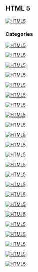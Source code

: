 ## HTML 5
[![HTML5](https://img.shields.io/badge/HTML5-F64A1D?style=for-the-badge&logo=HTML5&logoColor=white&labelColor=101010)](https://github.com/Alberto-mt/HTML5_CSS3/blob/main/Apuntes/HTML5/index.md)

### Categories
[![HTML5](https://img.shields.io/badge/Estructura-447ac0?style=for-the-badge&logo=HTML5&logoColor=white&labelColor=101010)](https://github.com/Alberto-mt/HTML5_CSS3/blob/main/Apuntes/HTML5/categories/Estructura.md)

[![HTML5](https://img.shields.io/badge/Encabezados-c044b8?style=for-the-badge&logo=HTML5&logoColor=white&labelColor=101010)](https://github.com/Alberto-mt/HTML5_CSS3/blob/main/Apuntes/HTML5/categories/Encabezados.md)

[![HTML5](https://img.shields.io/badge/Etiquetas_de_texto-c08a44?style=for-the-badge&logo=HTML5&logoColor=white&labelColor=101010)](https://github.com/Alberto-mt/HTML5_CSS3/blob/main/Apuntes/HTML5/categories/Etiquetas_de_texto.md)

[![HTML5](https://img.shields.io/badge/Etiquetas_de_texto_en_linea-44c04c?style=for-the-badge&logo=HTML5&logoColor=white&labelColor=101010)](https://github.com/Alberto-mt/HTML5_CSS3/blob/main/Apuntes/HTML5/categories/Etiquetas_de_texto_en_linea.md)

[![HTML5](https://img.shields.io/badge/Enlaces-447ac0?style=for-the-badge&logo=HTML5&logoColor=white&labelColor=101010)](https://github.com/Alberto-mt/HTML5_CSS3/blob/main/Apuntes/HTML5/categories/Enlaces.md)

[![HTML5](https://img.shields.io/badge/Listas-c044b8?style=for-the-badge&logo=HTML5&logoColor=white&labelColor=101010)](https://github.com/Alberto-mt/HTML5_CSS3/blob/main/Apuntes/HTML5/categories/Listas.md)

[![HTML5](https://img.shields.io/badge/Imagenes-c08a44?style=for-the-badge&logo=HTML5&logoColor=white&labelColor=101010)](https://github.com/Alberto-mt/HTML5_CSS3/blob/main/Apuntes/HTML5/categories/Imagenes.md)

[![HTML5](https://img.shields.io/badge/Tablas-44c04c?style=for-the-badge&logo=HTML5&logoColor=white&labelColor=101010)](https://github.com/Alberto-mt/HTML5_CSS3/blob/main/Apuntes/HTML5/categories/Tablas.md)

[![HTML5](https://img.shields.io/badge/Formularios-447ac0?style=for-the-badge&logo=HTML5&logoColor=white&labelColor=101010)](https://github.com/Alberto-mt/HTML5_CSS3/blob/main/Apuntes/HTML5/categories/Formularios.md)

[![HTML5](https://img.shields.io/badge/Inputs-c044b8?style=for-the-badge&logo=HTML5&logoColor=white&labelColor=101010)](https://github.com/Alberto-mt/HTML5_CSS3/blob/main/Apuntes/HTML5/categories/Inputs.md)

[![HTML5](https://img.shields.io/badge/Etiquetas_de_citas-c08a44?style=for-the-badge&logo=HTML5&logoColor=white&labelColor=101010)]()

[![HTML5](https://img.shields.io/badge/Etiquetas_meta-44c04c?style=for-the-badge&logo=HTML5&logoColor=white&labelColor=101010)]()

[![HTML5](https://img.shields.io/badge/Atributos-447ac0?style=for-the-badge&logo=HTML5&logoColor=white&labelColor=101010)]()

[![HTML5](https://img.shields.io/badge/Audio-c044b8?style=for-the-badge&logo=HTML5&logoColor=white&labelColor=101010)]()

[![HTML5](https://img.shields.io/badge/Video-c08a44?style=for-the-badge&logo=HTML5&logoColor=white&labelColor=101010)]()

[![HTML5](https://img.shields.io/badge/Imagenes_SVG-44c04c?style=for-the-badge&logo=HTML5&logoColor=white&labelColor=101010)]()

[![HTML5](https://img.shields.io/badge/Etiquetas_de_maquetado-447ac0?style=for-the-badge&logo=HTML5&logoColor=white&labelColor=101010)]()

[![HTML5](https://img.shields.io/badge/Div_Article_Section-c044b8?style=for-the-badge&logo=HTML5&logoColor=white&labelColor=101010)]()

[![HTML5](https://img.shields.io/badge/Etiqueta_script_y_noscript-c08a44?style=for-the-badge&logo=HTML5&logoColor=white&labelColor=101010)]()

[![HTML5](https://img.shields.io/badge/Iframe-44c04c?style=for-the-badge&logo=HTML5&logoColor=white&labelColor=101010)]()

[![HTML5](https://img.shields.io/badge/Iframe_Youtube-447ac0?style=for-the-badge&logo=HTML5&logoColor=white&labelColor=101010)]()

[![HTML5](https://img.shields.io/badge/Icon-c044b8?style=for-the-badge&logo=HTML5&logoColor=white&labelColor=101010)]()

[![HTML5](https://img.shields.io/badge/HTML5-F64A1D?style=for-the-badge&label=&#9650;&logoColor=white&labelColor=101010)](https://github.com/Alberto-mt/HTML5_CSS3/blob/main/Apuntes/HTML5/index.md)
